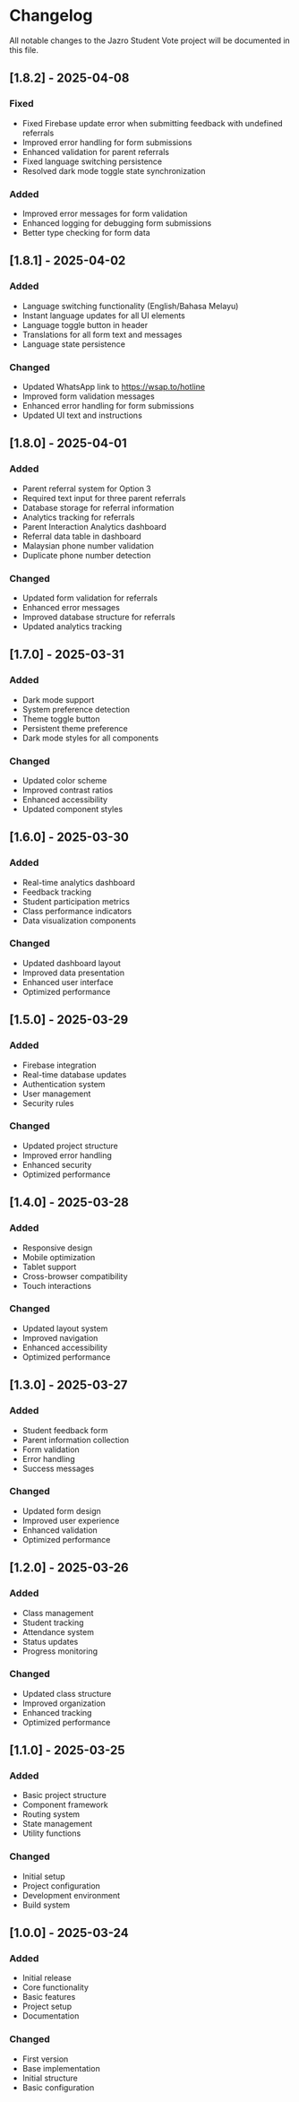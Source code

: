 # Changelog

All notable changes to the Jazro Student Vote project will be documented in this file.

## [1.8.2] - 2025-04-08

### Fixed
- Fixed Firebase update error when submitting feedback with undefined referrals
- Improved error handling for form submissions
- Enhanced validation for parent referrals
- Fixed language switching persistence
- Resolved dark mode toggle state synchronization

### Added
- Improved error messages for form validation
- Enhanced logging for debugging form submissions
- Better type checking for form data

## [1.8.1] - 2025-04-02

### Added
- Language switching functionality (English/Bahasa Melayu)
- Instant language updates for all UI elements
- Language toggle button in header
- Translations for all form text and messages
- Language state persistence

### Changed
- Updated WhatsApp link to https://wsap.to/hotline
- Improved form validation messages
- Enhanced error handling for form submissions
- Updated UI text and instructions

## [1.8.0] - 2025-04-01

### Added
- Parent referral system for Option 3
- Required text input for three parent referrals
- Database storage for referral information
- Analytics tracking for referrals
- Parent Interaction Analytics dashboard
- Referral data table in dashboard
- Malaysian phone number validation
- Duplicate phone number detection

### Changed
- Updated form validation for referrals
- Enhanced error messages
- Improved database structure for referrals
- Updated analytics tracking

## [1.7.0] - 2025-03-31

### Added
- Dark mode support
- System preference detection
- Theme toggle button
- Persistent theme preference
- Dark mode styles for all components

### Changed
- Updated color scheme
- Improved contrast ratios
- Enhanced accessibility
- Updated component styles

## [1.6.0] - 2025-03-30

### Added
- Real-time analytics dashboard
- Feedback tracking
- Student participation metrics
- Class performance indicators
- Data visualization components

### Changed
- Updated dashboard layout
- Improved data presentation
- Enhanced user interface
- Optimized performance

## [1.5.0] - 2025-03-29

### Added
- Firebase integration
- Real-time database updates
- Authentication system
- User management
- Security rules

### Changed
- Updated project structure
- Improved error handling
- Enhanced security
- Optimized performance

## [1.4.0] - 2025-03-28

### Added
- Responsive design
- Mobile optimization
- Tablet support
- Cross-browser compatibility
- Touch interactions

### Changed
- Updated layout system
- Improved navigation
- Enhanced accessibility
- Optimized performance

## [1.3.0] - 2025-03-27

### Added
- Student feedback form
- Parent information collection
- Form validation
- Error handling
- Success messages

### Changed
- Updated form design
- Improved user experience
- Enhanced validation
- Optimized performance

## [1.2.0] - 2025-03-26

### Added
- Class management
- Student tracking
- Attendance system
- Status updates
- Progress monitoring

### Changed
- Updated class structure
- Improved organization
- Enhanced tracking
- Optimized performance

## [1.1.0] - 2025-03-25

### Added
- Basic project structure
- Component framework
- Routing system
- State management
- Utility functions

### Changed
- Initial setup
- Project configuration
- Development environment
- Build system

## [1.0.0] - 2025-03-24

### Added
- Initial release
- Core functionality
- Basic features
- Project setup
- Documentation

### Changed
- First version
- Base implementation
- Initial structure
- Basic configuration
